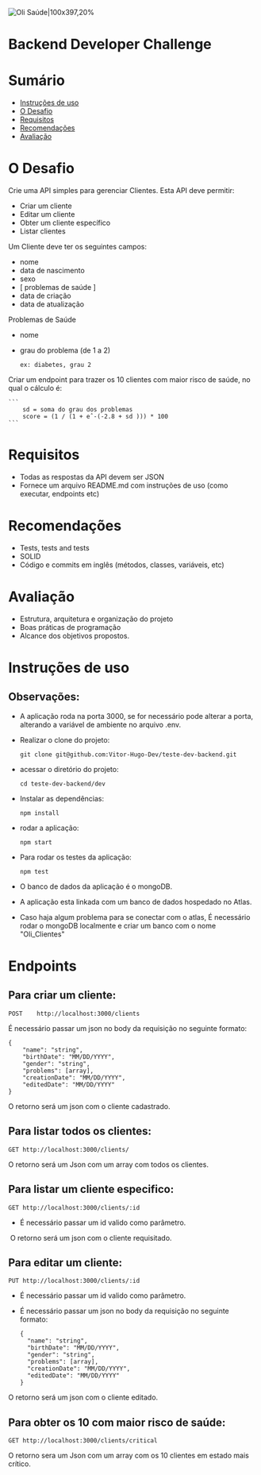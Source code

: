 ![Oli Saúde|100x397,20%](https://hs-7708371.f.hubspotfree.net/hub/7708371/hubfs/logo-olisaude.png?upscale=true&width=288&upscale=true&name=logo-olisaude.png)

# Backend Developer Challenge

# Sumário

- [Instruções de uso](#instruções-de-uso)
- [O Desafio](#O-Desafio)
- [Requisitos](#Requisitos)
- [Recomendações](#Recomendações)
- [Avaliação](#Avaliação)

# O Desafio

Crie uma API simples para gerenciar Clientes. Esta API deve permitir:
- Criar um cliente
- Editar um cliente
- Obter um cliente específico
- Listar clientes

Um Cliente deve ter os seguintes campos:
- nome
- data de nascimento
- sexo 
- [ problemas de saúde ]
- data de criação
- data de atualização

Problemas de Saúde
- nome
- grau do problema (de 1 a 2)
  
    ```
    ex: diabetes, grau 2
    ```

Criar um endpoint para trazer os 10 clientes com maior risco de saúde, no qual o cálculo é:
    
    ```
        sd = soma do grau dos problemas
        score = (1 / (1 + eˆ-(-2.8 + sd ))) * 100
    ```

# Requisitos
- Todas as respostas da API devem ser JSON
- Fornece um arquivo README.md com instruções de uso (como executar, endpoints etc)

# Recomendações
- Tests, tests and tests
- SOLID
- Código e commits em inglês (métodos, classes, variáveis, etc)

# Avaliação
- Estrutura, arquitetura e organização do projeto
- Boas práticas de programação
- Alcance dos objetivos propostos.

# Instruções de uso

## Observações:

- A aplicação roda na porta 3000, se for necessário pode alterar a porta, alterando a variável de ambiente no arquivo .env.

- Realizar o clone do projeto: 

  ```
  git clone git@github.com:Vitor-Hugo-Dev/teste-dev-backend.git
  ```

- acessar o diretório do projeto:

  ```
  cd teste-dev-backend/dev
  ```

- Instalar as dependências:

  ```
  npm install
  ```

- rodar a aplicação:

  ```
  npm start
  ```
  
- Para rodar os testes da aplicação:

  ```
  npm test
  ```


- O banco de dados da aplicação é o mongoDB.

- A aplicação esta linkada com um banco de dados hospedado no Atlas.

- Caso haja algum problema para se conectar com o atlas,  É necessário rodar o mongoDB localmente e criar um banco com o nome "Oli_Clientes"

# Endpoints

## Para criar um cliente: 

```
POST	http://localhost:3000/clients
```

É necessário passar um json no body da requisição no seguinte formato:

```
{
	"name": "string",
	"birthDate": "MM/DD/YYYY",
	"gender": "string",
	"problems": [array],
	"creationDate": "MM/DD/YYYY",
	"editedDate": "MM/DD/YYYY"
}
```

O retorno será um json com o cliente cadastrado.

## Para listar todos os clientes:

```
GET	http://localhost:3000/clients/
```

O retorno será um Json com um array com todos os clientes.



## Para listar um cliente especifico:

```
GET	http://localhost:3000/clients/:id
```

- É necessário passar um id valido como parâmetro.

​	O retorno será um json com o cliente requisitado.

##  Para editar um cliente:

```
PUT	http://localhost:3000/clients/:id
```

- É necessário passar um id valido como parâmetro.

- É necessário passar um json no body da requisição no seguinte formato:

  ```
  {
  	"name": "string",
  	"birthDate": "MM/DD/YYYY",
  	"gender": "string",
  	"problems": [array],
  	"creationDate": "MM/DD/YYYY",
  	"editedDate": "MM/DD/YYYY"
  }
  ```

O retorno será um json com o cliente editado.

## Para obter os 10 com maior risco de saúde:

```
GET	http://localhost:3000/clients/critical
```

O retorno sera um Json com um array com os 10 clientes em estado mais crítico.
